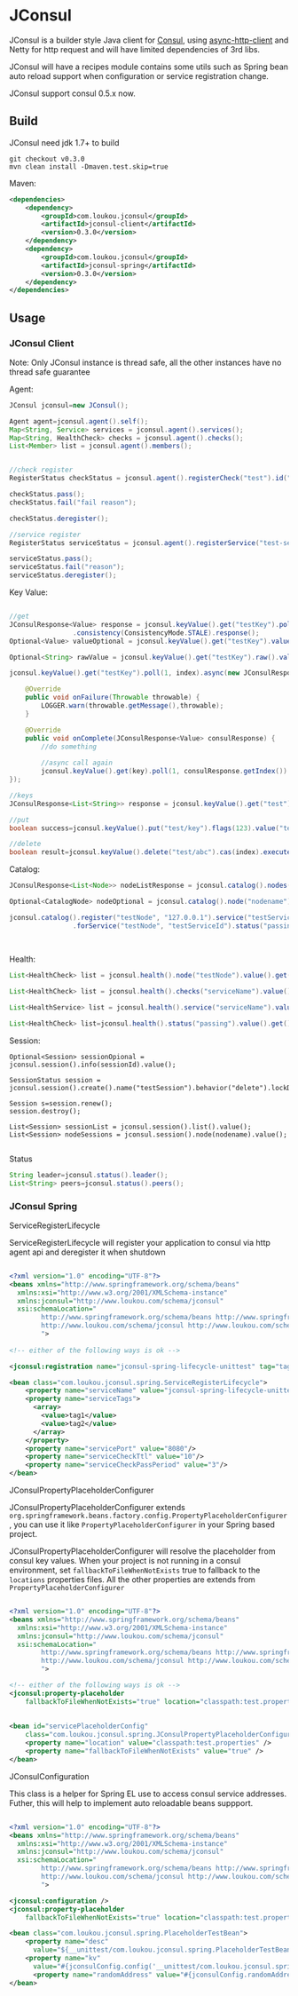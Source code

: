 # JConsul

JConsul is a builder style Java client for [Consul](https://github.com/hashicorp/consul), using [async-http-client](https://github.com/AsyncHttpClient/async-http-client) and Netty for http request and will have limited dependencies of 3rd libs.

JConsul will have a recipes module contains some utils such as Spring bean auto reload support when configuration or service registration change.


JConsul support consul 0.5.x now.

## Build

JConsul need jdk 1.7+ to build

```
git checkout v0.3.0
mvn clean install -Dmaven.test.skip=true
```

Maven:

```xml
<dependencies>
    <dependency>
        <groupId>com.loukou.jconsul</groupId>
        <artifactId>jconsul-client</artifactId>
        <version>0.3.0</version>
    </dependency>
    <dependency>
        <groupId>com.loukou.jconsul</groupId>
        <artifactId>jconsul-spring</artifactId>
        <version>0.3.0</version>
    </dependency>
</dependencies>
```

## Usage

### JConsul Client

Note: Only JConsul instance is thread safe, all the other instances have no thread safe guarantee

Agent:

```java
JConsul jconsul=new JConsul();

Agent agent=jconsul.agent().self();
Map<String, Service> services = jconsul.agent().services();
Map<String, HealthCheck> checks = jconsul.agent().checks();
List<Member> list = jconsul.agent().members();


//check register
RegisterStatus checkStatus = jconsul.agent().registerCheck("test").id("test-check").notes("test").ttl(10);

checkStatus.pass();
checkStatus.fail("fail reason");

checkStatus.deregister();

//service register
RegisterStatus serviceStatus = jconsul.agent().registerService("test-service").port(1234).tags("test","example").ttl(10);

serviceStatus.pass();
serviceStatus.fail("reason");
serviceStatus.deregister();

```


Key Value:

```java

//get
JConsulResponse<Value> response = jconsul.keyValue().get("testKey").poll(1, 1)
                .consistency(ConsistencyMode.STALE).response();
Optional<Value> valueOptional = jconsul.keyValue().get("testKey").value();

Optional<String> rawValue = jconsul.keyValue().get("testKey").raw().value();

jconsul.keyValue().get("testKey").poll(1, index).async(new JConsulResponseCallback<Value>() {

    @Override
    public void onFailure(Throwable throwable) {
        LOGGER.warn(throwable.getMessage(),throwable);
    }

    @Override
    public void onComplete(JConsulResponse<Value> consulResponse) {
        //do something
        
        //async call again
        jconsul.keyValue().get(key).poll(1, consulResponse.getIndex()).async(this);
});

//keys
JConsulResponse<List<String>> response = jconsul.keyValue().get("test").keys().response();

//put
boolean success=jconsul.keyValue().put("test/key").flags(123).value("test value");

//delete
boolean result=jconsul.keyValue().delete("test/abc").cas(index).execute();
```


Catalog:

```java
JConsulResponse<List<Node>> nodeListResponse = jconsul.catalog().nodes().response();

Optional<CatalogNode> nodeOptional = jconsul.catalog().node("nodename").value();

jconsul.catalog().register("testNode", "127.0.0.1").service("testServiceId", "testService").port(8080).check("testServiceCheckId", "testServiceCheck")
                .forService("testNode", "testServiceId").status("passing").execute();
                
                

```

Health:

```java
List<HealthCheck> list = jconsul.health().node("testNode").value().get();

List<HealthCheck> list = jconsul.health().checks("serviceName").value().get();

List<HealthService> list = jconsul.health().service("serviceName").value().get();

List<HealthCheck> list=jconsul.health().status("passing").value().get();
```

Session:

```
Optional<Session> sessionOpional = jconsul.session().info(sessionId).value();

SessionStatus session = jconsul.session().create().name("testSession").behavior("delete").lockDelay(1000).ttl(20).node(nodename).execute();

Session s=session.renew();
session.destroy();

List<Session> sessionList = jconsul.session().list().value();
List<Session> nodeSessions = jconsul.session().node(nodename).value();


```


Status

```java
String leader=jconsul.status().leader();
List<String> peers=jconsul.status().peers();
```


### JConsul Spring

ServiceRegisterLifecycle

ServiceRegisterLifecycle will register your application to consul via http agent api and deregister it when shutdown


```xml

<?xml version="1.0" encoding="UTF-8"?>
<beans xmlns="http://www.springframework.org/schema/beans"
  xmlns:xsi="http://www.w3.org/2001/XMLSchema-instance" 
  xmlns:jconsul="http://www.loukou.com/schema/jconsul"
  xsi:schemaLocation="
        http://www.springframework.org/schema/beans http://www.springframework.org/schema/beans/spring-beans.xsd
        http://www.loukou.com/schema/jconsul http://www.loukou.com/schema/jconsul/jconsul.xsd
        ">
        
<!-- either of the following ways is ok -->

<jconsul:registration name="jconsul-spring-lifecycle-unittest" tag="tag1,tag2" />

<bean class="com.loukou.jconsul.spring.ServiceRegisterLifecycle">
    <property name="serviceName" value="jconsul-spring-lifecycle-unittest" />
    <property name="serviceTags">
      <array>
        <value>tag1</value>
        <value>tag2</value>
      </array>
    </property>
    <property name="servicePort" value="8080"/>
    <property name="serviceCheckTtl" value="10"/>
    <property name="serviceCheckPassPeriod" value="3"/>
</bean>       

```



JConsulPropertyPlaceholderConfigurer

JConsulPropertyPlaceholderConfigurer extends `org.springframework.beans.factory.config.PropertyPlaceholderConfigurer`, you can use it like `PropertyPlaceholderConfigurer` in your Spring based project.

JConsulPropertyPlaceholderConfigurer will resolve the placeholder from consul key values. When your project is not running in a consul environment, set `fallbackToFileWhenNotExists` true to fallback to the `locations` properties files. All the other properties are extends from `PropertyPlaceholderConfigurer`

```xml

<?xml version="1.0" encoding="UTF-8"?>
<beans xmlns="http://www.springframework.org/schema/beans"
  xmlns:xsi="http://www.w3.org/2001/XMLSchema-instance" 
  xmlns:jconsul="http://www.loukou.com/schema/jconsul"
  xsi:schemaLocation="
        http://www.springframework.org/schema/beans http://www.springframework.org/schema/beans/spring-beans.xsd
        http://www.loukou.com/schema/jconsul http://www.loukou.com/schema/jconsul/jconsul.xsd
        ">

<!-- either of the following ways is ok -->
<jconsul:property-placeholder
    fallbackToFileWhenNotExists="true" location="classpath:test.properties" />
    
    
<bean id="servicePlaceholderConfig"
    class="com.loukou.jconsul.spring.JConsulPropertyPlaceholderConfigurer">
    <property name="location" value="classpath:test.properties" />
    <property name="fallbackToFileWhenNotExists" value="true" />
</bean>
```


JConsulConfiguration

This class is a helper for Spring EL use to access consul service addresses. Futher, this will help to implement auto reloadable beans suppport.


```xml

<?xml version="1.0" encoding="UTF-8"?>
<beans xmlns="http://www.springframework.org/schema/beans"
  xmlns:xsi="http://www.w3.org/2001/XMLSchema-instance" 
  xmlns:jconsul="http://www.loukou.com/schema/jconsul"
  xsi:schemaLocation="
        http://www.springframework.org/schema/beans http://www.springframework.org/schema/beans/spring-beans.xsd
        http://www.loukou.com/schema/jconsul http://www.loukou.com/schema/jconsul/jconsul.xsd
        ">

<jconsul:configuration />
<jconsul:property-placeholder
    fallbackToFileWhenNotExists="true" location="classpath:test.properties" />

<bean class="com.loukou.jconsul.spring.PlaceholderTestBean">
    <property name="desc"
      value="${__unittest/com.loukou.jconsul.spring.PlaceholderTestBean/desc}" />
    <property name="kv"
      value="#{jconsulConfig.config('__unittest/com.loukou.jconsul.spring.PlaceholderTestBean/desc')}"></property>
      <property name="randomAddress" value="#{jconsulConfig.randomAddress('config_unittest')}"></property>
</bean>
```

